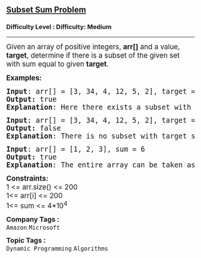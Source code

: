 <h2><a href="https://www.geeksforgeeks.org/problems/subset-sum-problem-1611555638/1">Subset Sum Problem</a></h2><h3>Difficulty Level : Difficulty: Medium</h3><hr><div class="problems_problem_content__Xm_eO"><p><span style="font-size: 14pt;">Given an array of positive integers, <strong>arr[]</strong> and a value, <strong>target</strong>, determine if there is a subset of the given set with sum equal to given <strong style="font-family: -apple-system, BlinkMacSystemFont, 'Segoe UI', Roboto, Oxygen, Ubuntu, Cantarell, 'Open Sans', 'Helvetica Neue', sans-serif;">target</strong><span style="font-family: -apple-system, BlinkMacSystemFont, 'Segoe UI', Roboto, Oxygen, Ubuntu, Cantarell, 'Open Sans', 'Helvetica Neue', sans-serif;">.&nbsp;</span></span></p>
<p><span style="font-size: 14pt;"><strong>Examples:</strong></span></p>
<pre><span style="font-size: 14pt;"><strong>Input</strong>: arr[] = [3, 34, 4, 12, 5, 2], target = 9<br><strong>Output:</strong> true&nbsp;
<strong>Explanation</strong>: Here there exists a subset with target sum = 9, 4+3+2 = 9.
</span></pre>
<pre><span style="font-size: 14pt;"><strong>Input</strong>: arr[] = [3, 34, 4, 12, 5, 2], target = 30
<strong>Output:</strong> false
<strong>Explanation</strong>: There is no subset with target sum 30.</span></pre>
<pre><span style="font-size: 14pt;"><strong>Input</strong>: arr[] = [1, 2, 3], sum = 6
<strong>Output:</strong> true<br><strong>Explanation</strong>: The entire array can be taken as a subset, giving 1 + 2 + 3 = 6.</span></pre>
<p><span style="font-size: 14pt;"><strong>Constraints:</strong><br>1 &lt;= arr.size() &lt;= 200</span><br><span style="font-size: 14pt;">1&lt;= arr[i] &lt;= 200<br>1&lt;= sum &lt;= 4*10<sup>4</sup></span></p></div><p><span style=font-size:18px><strong>Company Tags : </strong><br><code>Amazon</code>&nbsp;<code>Microsoft</code>&nbsp;<br><p><span style=font-size:18px><strong>Topic Tags : </strong><br><code>Dynamic Programming</code>&nbsp;<code>Algorithms</code>&nbsp;